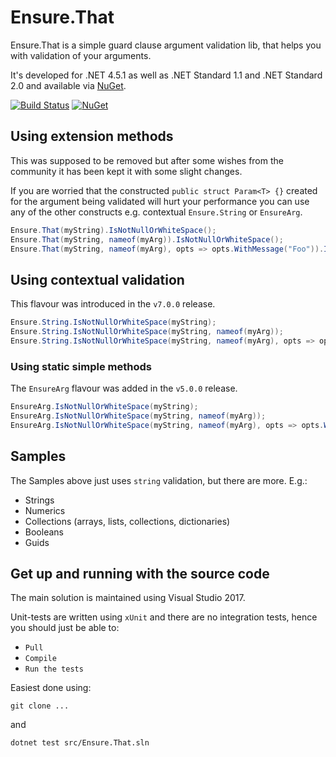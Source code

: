 # Ensure.That
Ensure.That is a simple guard clause argument validation lib, that helps you with validation of your arguments.

It's developed for .NET 4.5.1 as well as .NET Standard 1.1 and .NET Standard 2.0 and available via [NuGet](https://www.nuget.org/packages/ensure.that/).

[![Build Status](https://dev.azure.com/danielwertheim/ensure.that/_apis/build/status/danielwertheim.Ensure.That?branchName=master)](https://dev.azure.com/danielwertheim/ensure.that/_build/latest?definitionId=22&branchName=master)
[![NuGet](https://img.shields.io/nuget/v/ensure.that.svg)](http://nuget.org/packages/ensure.that)

## Using extension methods
This was supposed to be removed but after some wishes from the community it has been kept it with some slight changes.

If you are worried that the constructed `public struct Param<T> {}` created for the argument being validated will hurt your performance you can use any of the other constructs e.g. contextual `Ensure.String` or `EnsureArg`.

```csharp
Ensure.That(myString).IsNotNullOrWhiteSpace();
Ensure.That(myString, nameof(myArg)).IsNotNullOrWhiteSpace();
Ensure.That(myString, nameof(myArg), opts => opts.WithMessage("Foo")).IsNotNullOrWhiteSpace();
```

## Using contextual validation
This flavour was introduced in the `v7.0.0` release.

```csharp
Ensure.String.IsNotNullOrWhiteSpace(myString);
Ensure.String.IsNotNullOrWhiteSpace(myString, nameof(myArg));
Ensure.String.IsNotNullOrWhiteSpace(myString, nameof(myArg), opts => opts.WithMessage("Foo"));
```
### Using static simple methods
The `EnsureArg` flavour was added in the `v5.0.0` release.

```csharp
EnsureArg.IsNotNullOrWhiteSpace(myString);
EnsureArg.IsNotNullOrWhiteSpace(myString, nameof(myArg));
EnsureArg.IsNotNullOrWhiteSpace(myString, nameof(myArg), opts => opts.WithMessage("Foo"));
```

## Samples
The Samples above just uses `string` validation, but there are more. E.g.:

* Strings
* Numerics
* Collections (arrays, lists, collections, dictionaries)
* Booleans
* Guids

## Get up and running with the source code #
The main solution is maintained using Visual Studio 2017.

Unit-tests are written using `xUnit` and there are no integration tests, hence you should just be able to:

- `Pull`
- `Compile`
- `Run the tests`

Easiest done using:

```
git clone ...
```

and

```
dotnet test src/Ensure.That.sln
```
